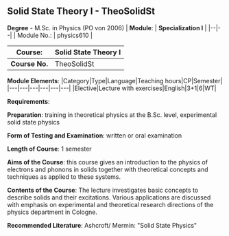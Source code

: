 ## Solid State Theory I - TheoSolidSt

**Degree** - M.Sc. in Physics (PO von 2006)
| **Module**: | **Specialization I** |
|--|--|
| Module No.: | physics610 |

| **Course**: | Solid State Theory I |
|------|------|
| **Course No.** | TheoSolidSt |

**Module Elements**:
|Category|Type|Language|Teaching hours|CP|Semester|
|---|---|---|---|---|---|
|Elective|Lecture with exercises|English|3+1|6|WT|

**Requirements**:


**Preparation**:
training in theoretical physics at the B.Sc. level, experimental solid state physics

**Form of Testing and Examination**:
written or oral examination

**Length of Course**:
1 semester

**Aims of the Course**:
this course gives an introduction to the physics of electrons and phonons in solids together with theoretical concepts and techniques as applied to these systems.

**Contents of the Course**:
The lecture investigates basic concepts to describe solids and their excitations. Various applications are discussed with emphasis on experimental and theoretical research directions of the physics department in Cologne.

**Recommended Literature**:
Ashcroft/ Mermin: "Solid State Physics"


